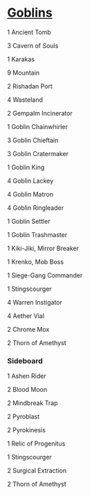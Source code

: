 # [Goblins](https://www.mtgtop8.com/event?e=20952&d=338864&f=LE)

1 Ancient Tomb

3 Cavern of Souls

1 Karakas

9 Mountain

2 Rishadan Port

4 Wasteland

2 Gempalm Incinerator

1 Goblin Chainwhirler

3 Goblin Chieftain

3 Goblin Cratermaker

1 Goblin King

4 Goblin Lackey


4 Goblin Matron

4 Goblin Ringleader

1 Goblin Settler

1 Goblin Trashmaster


1 Kiki-Jiki, Mirror Breaker

1 Krenko, Mob Boss

1 Siege-Gang Commander

1 Stingscourger

4 Warren Instigator

4 Aether Vial

2 Chrome Mox

2 Thorn of Amethyst

### Sideboard
1 Ashen Rider

2 Blood Moon

2 Mindbreak Trap

2 Pyroblast

2 Pyrokinesis

1 Relic of Progenitus

1 Stingscourger

2 Surgical Extraction

2 Thorn of Amethyst
